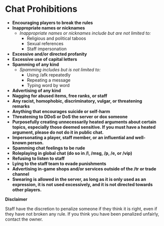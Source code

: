 # Chat Prohibitions

* **Encouraging players to break the rules**
* **Inappropriate names or nicknames**
  * _Inappropriate names or nicknames include but are not limited to:_
    * Religious and political taboos
    * Sexual references
    * Staff impersonation
* **Excessive and/or directed profanity**
* **Excessive use of capital letters**
* **Spamming of any kind**
  * _Spamming includes but is not limited to:_
    * Using /afk repeatedly
    * Repeating a message
    * Typing word by word
 * **Advertising of any kind**
 * **Nagging for abused items, free ranks, or staff**
 * **Any racist, homophobic, discriminatory, vulgar, or threatening remarks**
 * **Anything that encourages suicide or self-harm**
 * **Threatening to DDoS or DoS the server or dox someone**
 * **Purposefully creating unnecessarily heated arguments about certain topics, especially those deemed sensitive. If you must have a heated argument, please do not do it in public chat.**
 * **Impersonating a player, staff member, or an influential and well-known person.**
 * **Spamming chat feelings to be rude**
 * **Roleplaying in global chat (do so in /l, /msg, /p, /e, or /vip)**
 * **Refusing to listen to staff**
 * **Lying to the staff team to evade punishments**
 * **Advertising in-game shops and/or services outside of the /tr or trade channel**
 * **Swearing is allowed in the server, as long as it is only used as an expression, it is not used excessively, and it is not directed towards other players.**

 


**Disclaimer**


Staff have the discretion to penalize someone if they think it is right, even if they have not broken any rule. If you think you have been penalized unfairly, contact the owner.
